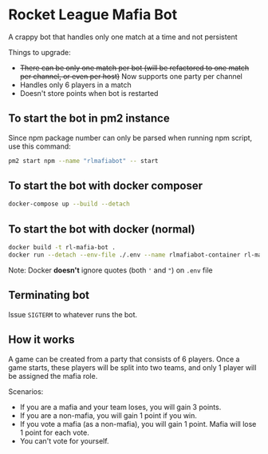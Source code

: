 # Rocket League Mafia Bot

A crappy bot that handles only one match at a time and not persistent

Things to upgrade:

- ~~There can be only one match per bot (will be refactored to one match per channel, or even per host)~~ Now supports one party per channel
- Handles only 6 players in a match
- Doesn't store points when bot is restarted

## To start the bot in pm2 instance

Since npm package number can only be parsed when running npm script, use this command:

```sh
pm2 start npm --name "rlmafiabot" -- start
```

## To start the bot with docker composer

```sh
docker-compose up --build --detach
```

## To start the bot with docker (normal)

```sh
docker build -t rl-mafia-bot .
docker run --detach --env-file ./.env --name rlmafiabot-container rl-mafia-bot
```

Note: Docker **doesn't** ignore quotes (both `'` and `"`) on `.env` file

## Terminating bot

Issue `SIGTERM` to whatever runs the bot.

## How it works

A game can be created from a party that consists of 6 players. Once a game starts, these players will be split into two teams, and only 1 player will be assigned the mafia role.

Scenarios:

- If you are a mafia and your team loses, you will gain 3 points.
- If you are a non-mafia, you will gain 1 point if you win.
- If you vote a mafia (as a non-mafia), you will gain 1 point. Mafia will lose 1 point for each vote.
- You can't vote for yourself.
